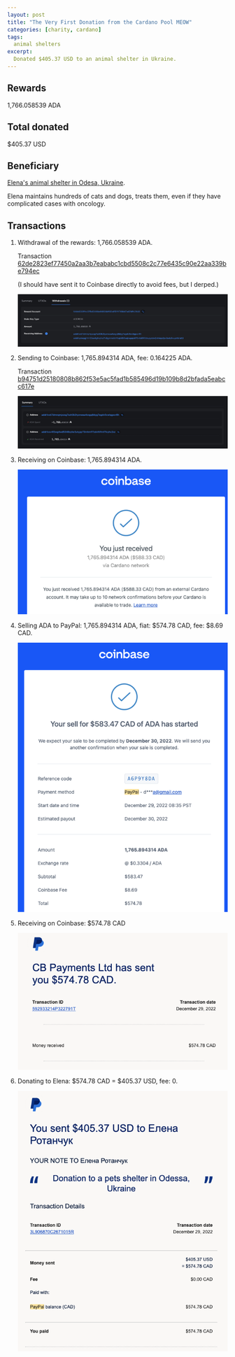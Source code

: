 ```yaml
---
layout: post
title: "The Very First Donation from the Cardano Pool MEOW"
categories: [charity, cardano]
tags:
  animal shelters
excerpt:
  Donated $405.37 USD to an animal shelter in Ukraine.
---
```


## Rewards

1,766.058539 ADA

## Total donated

$405.37 USD

## Beneficiary

[Elena's animal shelter in Odesa, Ukraine](https://www.facebook.com/profile.php?id=100027543013435).

Elena maintains hundreds of cats and dogs, treats them, even if they have complicated cases with oncology.

## Transactions

1. Withdrawal of the rewards: 1,766.058539 ADA.

   Transaction [62de2823ef77450a2aa3b7eababc1cbd5508c2c77e6435c90e22aa339be794ec](https://cardanoscan.io/transaction/62de2823ef77450a2aa3b7eababc1cbd5508c2c77e6435c90e22aa339be794ec?tab=withdrawals)

   (I should have sent it to Coinbase directly to avoid fees, but I derped.)
   
   <img src="/images/cardano/donations/1/1-withdrawal.png" alt="Withdrawal"/>

2. Sending to Coinbase: 1,765.894314 ADA, fee: 0.164225 ADA.

   Transaction [b94751d25180808b862f53e5ac5fad1b585496d19b109b8d2bfada5eabcc617e](https://cardanoscan.io/transaction/b94751d25180808b862f53e5ac5fad1b585496d19b109b8d2bfada5eabcc617e)

   <img src="/images/cardano/donations/1/2-to-coinbase.png" alt="Sending to Coinbase"/>

3. Receiving on Coinbase: 1,765.894314 ADA.

   <img src="/images/cardano/donations/1/3-in-coinbase.png" alt="Receiving on Coinbase"/>

4. Selling ADA to PayPal: 1,765.894314 ADA, fiat: $574.78 CAD, fee: $8.69 CAD.

   <img src="/images/cardano/donations/1/4-to-paypal.png" alt="Selling ADA to PayPal"/>

5. Receiving on Coinbase: $574.78 CAD

   <img src="/images/cardano/donations/1/5-in-paypal.png" alt="Receiving on Coinbase"/>

6. Donating to Elena: $574.78 CAD = $405.37 USD, fee: 0.

   <img src="/images/cardano/donations/1/6-to-elena.png" alt="Donating to Elena"/>
